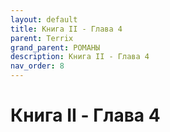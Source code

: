 ```yaml
---
layout: default
title: Книга II - Глава 4
parent: Terrix
grand_parent: РОМАНЫ
description: Книга II - Глава 4
nav_order: 8
---
```


# Книга II - Глава 4
